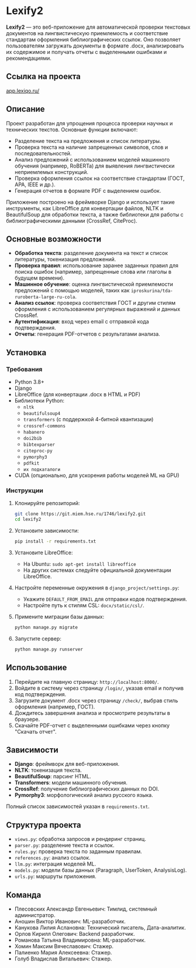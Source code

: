 # Lexify2

**Lexify2** — это веб-приложение для автоматической проверки текстовых документов на лингвистическую приемлемость и соответствие стандартам оформления библиографических ссылок. Оно позволяет пользователям загружать документы в формате .docx, анализировать их содержимое и получать отчеты с выделенными ошибками и рекомендациями.

## Ссылка на проекта

[app.lexiqo.ru/](https://app.lexiqo.ru/)

## Описание

Проект разработан для упрощения процесса проверки научных и технических текстов. Основные функции включают:
- Разделение текста на предложения и список литературы.
- Проверка текста на наличие запрещенных символов, слов и последовательностей.
- Анализ предложений с использованием моделей машинного обучения (например, RoBERTa) для выявления лингвистически неприемлемых конструкций.
- Проверка оформления ссылок на соответствие стандартам (ГОСТ, APA, IEEE и др.).
- Генерация отчетов в формате PDF с выделением ошибок.

Приложение построено на фреймворке Django и использует такие инструменты, как LibreOffice для конвертации файлов, NLTK и BeautifulSoup для обработки текста, а также библиотеки для работы с библиографическими данными (CrossRef, CiteProc).

## Основные возможности

- **Обработка текста**: разделение документа на текст и список литературы, токенизация предложений.
- **Проверка правил**: использование заранее заданных правил для поиска ошибок (например, запрещенные слова или глаголы в будущем времени).
- **Машинное обучение**: оценка лингвистической приемлемости предложений с помощью моделей, таких как `iproskurina/tda-ruroberta-large-ru-cola`.
- **Анализ ссылок**: проверка соответствия ГОСТ и другим стилям оформления с использованием регулярных выражений и данных CrossRef.
- **Аутентификация**: вход через email с отправкой кода подтверждения.
- **Отчеты**: генерация PDF-отчетов с результатами анализа.

## Установка

### Требования

- Python 3.8+
- Django
- LibreOffice (для конвертации .docx в HTML и PDF)
- Библиотеки Python:
  - `nltk`
  - `beautifulsoup4`
  - `transformers` (с поддержкой 4-битной квантизации)
  - `crossref-commons`
  - `habanero`
  - `doi2bib`
  - `bibtexparser`
  - `citeproc-py`
  - `pymorphy3`
  - `pdfkit`
  - `их подкаталоги`
- CUDA (опционально, для ускорения работы моделей ML на GPU)

### Инструкции

1. Клонируйте репозиторий:
   ```bash
   git clone https://git.miem.hse.ru/1746/lexify2.git
   cd lexify2
   ```

2. Установите зависимости:
   ```bash
   pip install -r requirements.txt
   ```

3. Установите LibreOffice:
   - На Ubuntu: `sudo apt-get install libreoffice`
   - На других системах следуйте официальной документации LibreOffice.

4. Настройте переменные окружения в `django_project/settings.py`:
   - Укажите `DEFAULT_FROM_EMAIL` для отправки кодов подтверждения.
   - Настройте путь к стилям CSL: `docx/static/csl/`.

5. Примените миграции базы данных:
   ```bash
   python manage.py migrate
   ```

6. Запустите сервер:
   ```bash
   python manage.py runserver
   ```

## Использование

1. Перейдите на главную страницу: `http://localhost:8000/`.
2. Войдите в систему через страницу `/login/`, указав email и получив код подтверждения.
3. Загрузите документ .docx через страницу `/check/`, выбрав стиль оформления (например, ГОСТ).
4. Дождитесь завершения анализа и просмотрите результаты в браузере.
5. Скачайте PDF-отчет с выделенными ошибками через кнопку "Скачать отчет".


## Зависимости

- **Django**: фреймворк для веб-приложения.
- **NLTK**: токенизация текста.
- **BeautifulSoup**: парсинг HTML.
- **Transformers**: модели машинного обучения.
- **CrossRef**: получение библиографических данных по DOI.
- **Pymorphy3**: морфологический анализ русского языка.

Полный список зависимостей указан в `requirements.txt`.

## Структура проекта

- `views.py`: обработка запросов и рендеринг страниц.
- `parser.py`: разделение текста и ссылок.
- `rules.py`: проверка текста по заданным правилам.
- `references.py`: анализ ссылок.
- `llm.py`: интеграция моделей ML.
- `models.py`: модели базы данных (Paragraph, UserToken, AnalysisLog).
- `urls.py`: маршруты приложения.

## Команда

- Плесовских Александр Евгеньевич: Тимлид, системный администратор.
- Аношин Виктор Иванович: ML-разработчик.
- Канукова Лилия Аслановна: Технический писатель, Дата-аналитик.
- Орлов Кирилл Олегович: Backend разработчик.
- Романова Татьяна Владимировна: ML-разработчик.
- Хомин Максим Вячеславович: Стажер.
- Палиенко Мария Алексеевна: Стажер.
- Голуб Владислав Витальевич: Стажер.

